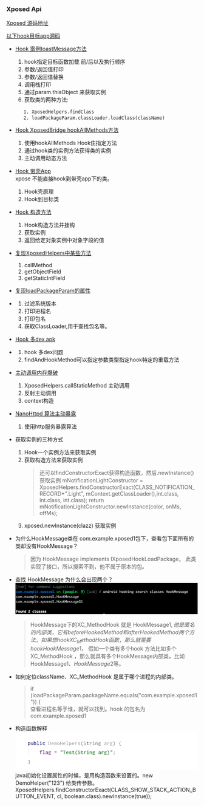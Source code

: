 ### Xposed Api

[Xposed 源码地址](https://api.xposed.info/reference/packages.html)

[以下hook目标app源码](https://github.com/heyhu/xposeProject)


- [Hook 案例toastMessage方法](https://github.com/heyhu/xposeProject/blob/main/app/src/main/java/com/example/xposed1/HookMessage.java) 

    1. hook指定目标函数加载 前/后以及执行顺序
    2. 参数/返回值打印 
    3. 参数/返回值替换 
    4. 调用栈打印  
    5. 通过param.thisObject 来获取实例
    6. 获取类的两种方法: 

    ```
       1. XposedHelpers.findClass
       2. loadPackageParam.classLoader.loadClass(className)   
    ```

- [Hook XposedBridge hookAllMethods方法](https://github.com/heyhu/xposeProject/blob/main/app/src/main/java/com/example/xposed1/practice/HookAllMethod.java)  

    1. 使用hookAllMethods Hook住指定方法 
    2. 通过hook类的实例方法获得类的实例   
    3. 主动调用动态方法

- [Hook 带壳App](https://github.com/heyhu/xposeProject/blob/main/app/src/main/java/com/example/xposed1/practice/HookApplication.java)  
    xpose 不能直接hook到带壳app下的类。

    1. Hook壳原理 
    2. Hook到目标类 

- [Hook 构造方法](https://github.com/heyhu/xposeProject/blob/main/app/src/main/java/com/example/xposed1/practice/HookApplication.java)  

    1. Hook构造方法并挂钩 
    2. 获取实例 
    3. 返回给定对象实例中对象字段的值  

- [复现XposedHelpers中某些方法](https://github.com/heyhu/xposeProject/blob/main/app/src/main/java/com/example/xposed1/practice/HookHelpers.java)   
    
    1. callMethod   
    2. getObjectField   
    3. getStaticIntField    

- [复现loadPackageParam的属性](https://github.com/heyhu/xposeProject/blob/main/app/src/main/java/com/example/xposed1/practice/HookLp.java)    
    
- 1. 过滤系统版本
    2. 打印进程名  
    3. 打印包名    
    4. 获取ClassLoader,用于查找包名等。   
    
- [Hook 多dex apk](https://github.com/heyhu/xposeProject/blob/main/app/src/main/java/com/example/xposed1/practice/HookMoreDex.java)    
   
- 1. hook 多dex问题   
   2. findAndHookMethod可以指定参数类型指定hook特定的重载方法    
   
- [主动调用内存爆破](https://github.com/heyhu/xposeProject/blob/main/app/src/main/java/com/example/xposed1/practice/HookVerifier.java)      
  
  1.  XposedHelpers.callStaticMethod 主动调用    
  2. 反射主动调用 
  3. context构造  
  
- [NanoHttpd 算法主动暴露](https://github.com/heyhu/xposeProject/blob/main/app/src/main/java/com/example/xposed1/practice/HookVerifier.java)   

   1. 使用http服务暴露算法   

- 获取实例的三种方式
   1. Hook一个实例方法来获取实例
   2. 获取构造方法来获取实例
      > 还可以findConstructorExact获得构造函数，然后.newInstance() 获取实例
           mNotificationLightConstructor = XposedHelpers.findConstructorExact(CLASS_NOTIFICATION_RECORD+".Light", mContext.getClassLoader(),int.class, int.class, int.class);
           return mNotificationLightConstructor.newInstance(color, onMs, offMs);
   3. xposed.newInstance(clazz) 获取实例

- 为什么HookMessage类在 com.example.xposed1包下，查看包下面所有的类却没有HookMessage？
    
    > 因为 HookMessage implements IXposedHookLoadPackage， 此类实现了接口，所以搜索不到，他不属于原本的包。
    
- 查找 HookMessage 为什么会出现两个？  
  ![](pic/01.a.png)     
  > HookMessage下的XC_MethodHook 就是 HookMessage$1 ,他是匿名的内部类，它有 beforeHookedMethod和 afterHookedMethod 两个方法，如果想hook XC_MethodHook 函数，那么就需要hook  HookMessage$1，
    假如一个类有多个hook 方法比如多个XC_MethodHook ，那么就具有多个HookMessage内部类，比如HookMessage$1、HookMessage$2等。

- 如何定位className、XC_MethodHook 是属于哪个进程的内部类。  
  > if (loadPackageParam.packageName.equals("com.example.xposed1")) {    
        查看进程名等于谁，就可以找到。hook 的包名为com.example.xposed1

- 构造函数解释    
  ![](pic/02.a.png)         
   java初始化设置属性的时候，是用构造函数来设置的。new DemoHelper("123") 给类传参数。
   XposedHelpers.findConstructorExact(CLASS_SHOW_STACK_ACTION_BUTTON_EVENT, cl, boolean.class).newInstance(true));